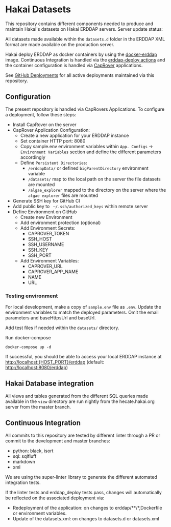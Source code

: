 # Hakai Datasets

This repository contains different components needed to produce and maintain Hakai's datasets on Hakai ERDDAP servers.
Server update status:

All datasets made available within the `datasets.d` folder in the ERDDAP XML format are made available on the production server.

Hakai deploy ERDDAP as docker containers by using the [docker-erddap](https://github.com/axiom-data-science/docker-erddap) image. Continuous Integration is handled via the [erddap-deploy actions](https://github.com/HakaiInstitute/erddap-deploy) and the container configuration is handled via [CapRover](https://caprover.com/) applications.

See [GitHub Deployments](https://github.com/HakaiInstitute/hakai-datasets/deployments) for all active deployments maintained via this repository.

## Configuration

The present repository is handled via CapRovers Applications. To configure a deployment, follow these steps:

- Install CapRover on the server
- CapRover Application Configuration:
  - Create a new application for your ERDDAP instance
  - Set container HTTP port: 8080
  - Copy sample.env environment variables within `App. Configs` -> `Environment Variables` section and define the different parameters accordingly
  - Define `Persistent Directories`:
    - `/erddapData/` or defined `bigParentDirectory` environment variable
    - `/datasets/` map to the local path on the server the file datasets are mounted
    - `/algae_explorer` mapped to the directory on the server where the `algae explorer` files are mounted
- Generate SSH key for GitHub CI
- Add public key to  ` ~/.ssh/authorized_keys` within remote server
- Define Environment on GitHub
  - Create new Environment
  - Add environment protection (optional)
  - Add Environment Secrets:
    - CAPROVER_TOKEN
    - SSH_HOST
    - SSH_USERNAME
    - SSH_KEY
    - SSH_PORT
  - Add Environment Variables:
    - CAPROVER_URL
    - CAPROVER_APP_NAME
    - NAME
    - URL

### Testing environment

For local development, make a copy of `sample.env` file as `.env`.
Update the environment variables to match the deployed parameters.
Omit the email parameters and baseHttpsUrl and baseUrl.

Add test files if needed within the `datasets/` directory.

Run docker-compose

```console
docker-compose up -d
```

If successful, you should be able to access your local ERDDAP instance at <http://localhost:{HOST_PORT}/erddap> (default: <http://localhost:8080/erddap>)

## Hakai Database integration
All views and tables generated from the different SQL queries made available in the `view` directory are run nightly from the hecate.hakai.org server from the master branch.

## Continuous Integration
All commits to this repository are tested by different linter through a PR or commit to the development and master branches:
- python: black, isort
- sql: sqlfluff
- markdown
- xml

We are using the super-linter library to generate the different automated integration tests.

If the linter tests and erddap_deploy tests pass, changes will automatically be reflected on the associated deployment via:

- Redeployment of the application: on changes to erddap/**/*,Dockerfile or environment variables.
- Update of the datasets.xml: on changes to datasets.d or datasets.xml

